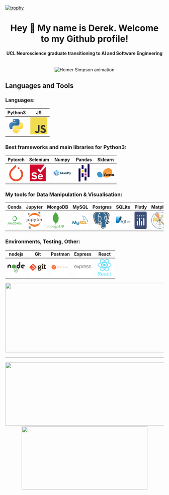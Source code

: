 [![trophy](https://github-profile-trophy.vercel.app/?username=ghdkim&title=Stars,Followers,Commits,Repositories,MultipleLang,PullRequest&theme=onedark)](https://github.com/ryo-ma/github-profile-trophy)



<h1 align="center">Hey 👋 My name is Derek. Welcome to my Github profile!</h1>
<h4 align="center"> UCL Neuroscience graduate transitioning to AI and Software Engineering </h4> 

<br clear="both">
<div align="center">
<!-- Replace the URL below with the direct link to your snake game animation SVG -->
<img src="https://miro.medium.com/v2/resize:fit:1000/1*hyqJzpqML8_OsEir6KCahw.gif" alt="Homer Simpson animation" />
</div>


## Languages and Tools 
<div>

### Languages:
| Python3 | JS |
|----------|----------|
|  <img src="https://github.com/devicons/devicon/blob/master/icons/python/python-original.svg" title="Python"  alt="Python" width="55" height="55"/> |  <img src="https://github.com/devicons/devicon/blob/master/icons/javascript/javascript-original.svg" title="JavaScript" alt="JavaScript" width="55" height="55"/> |  <img 
  
### Best frameworks and main libraries for Python3:

| Pytorch | Selenium | Numpy | Pandas | Sklearn |
|----------|----------|----------|----------|----------|
|  <img src="https://github.com/devicons/devicon/blob/master/icons/pytorch/pytorch-original.svg" title="Pytorch"  alt="Pytorch" width="55" height="55"/>|  <img src="https://github.com/devicons/devicon/blob/master/icons/selenium/selenium-original.svg" title="Selenium"  alt="Selenium" width="55" height="55"/>|  <img src="https://github.com/devicons/devicon/blob/master/icons/numpy/numpy-original-wordmark.svg" title="Numpy" alt="Numpy" width="55" height="55"/>|  <img src="https://github.com/devicons/devicon/blob/master/icons/pandas/pandas-original.svg" title="Pandas" alt="Pandas" width="55" height="55"/>|  <img src="https://github.com/devicons/devicon/blob/master/icons/scikitlearn/scikitlearn-original.svg" title="sklearn" alt="sklearn" width="55" height="55"/>|

### My tools for Data Manipulation & Visualisation:

| Conda | Jupyter | MongoDB | MySQL | Postgres | SQLite | Plotly | Matpltlib | 
|----------|----------|----------|----------|----------|----------|----------|----------|
|<img src="https://github.com/devicons/devicon/blob/master/icons/anaconda/anaconda-original-wordmark.svg" title="Anaconda" alt="Conda" width="55" height="55"/>|<img src="https://github.com/devicons/devicon/blob/master/icons/jupyter/jupyter-original-wordmark.svg" title="Jupiter" alt="Jupiter" width="55" height="55"/>|<img src="https://github.com/devicons/devicon/blob/master/icons/mongodb/mongodb-plain-wordmark.svg" title="MongoDB" alt="MongoDB" width="55" height="55"/>|<img src="https://github.com/devicons/devicon/blob/master/icons/mysql/mysql-original-wordmark.svg" title="MySQL" alt="MySQL" width="55" height="55"/>|<img src="https://github.com/devicons/devicon/blob/master/icons/postgresql/postgresql-original.svg" title="pg" alt="pg" width="55" height="55"/>|<img src="https://github.com/devicons/devicon/blob/master/icons/sqlite/sqlite-original-wordmark.svg" title="SQLite" alt="SQLite" width="55" height="55"/>|<img src="https://github.com/devicons/devicon/blob/master/icons/plotly/plotly-original.svg" title="plotly" alt="pltly" width="55" height="55"/> | <img src="https://github.com/devicons/devicon/blob/master/icons/matplotlib/matplotlib-original.svg" title="plotly" alt="pltly" width="55" height="55"/> | 
  
### Environments, Testing, Other:

| nodejs | Git | Postman | Express | React  |
|----------|----------|----------|----------|----------|
|  <img src="https://github.com/devicons/devicon/blob/master/icons/nodejs/nodejs-original-wordmark.svg" title="nodejs" alt="NodeJS" width="55" height="55"/>|  <img src="https://github.com/devicons/devicon/blob/master/icons/git/git-original-wordmark.svg" title="Git" alt="Git" width="55" height="55"/>|  <img src="https://github.com/devicons/devicon/blob/master/icons/postman/postman-original-wordmark.svg" title="Postman" alt="Postman" width="55" height="55"/>|  <img src="https://github.com/devicons/devicon/blob/master/icons/express/express-original-wordmark.svg" title="Express" alt="Express" width="55" height="55"/>|  <img src="https://github.com/devicons/devicon/blob/master/icons/react/react-original-wordmark.svg" title="React" alt="React" width="55" height="55"/> |

</div>

  
<p align="center">
  <img width="800" height="220" src="https://streak-stats.demolab.com?user=ghdkim&theme=highcontrast&hide_border=true&border_radius=5&card_width=800">
</p>


---




<p align="center">
  <img width="600" height="200" src="https://github-readme-stats.vercel.app/api?username=ghdkim&show_icons=true&theme=vision-friendly-dark">
  <img width="400" height="200" src="https://github-readme-stats.vercel.app/api/top-langs/?username=ghdkim&size_weight=0.0005&count_weight=0.3&layout=compact&theme=vision-friendly-dark">
</p>
 


<div id="header" align="center">
  <img src="https://komarev.com/ghpvc/?username=ghdkim&style=for-the-badge&color=orange" alt=""/>
</div>




